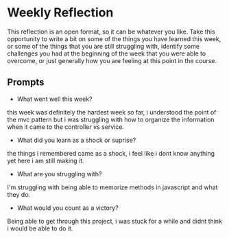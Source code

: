 # Weekly Reflection
This reflection is an open format, so it can be whatever you like. Take this opportunity to write a bit on some of the things you have learned this week, or some of the things that you are still struggling with, identify some challenges you had at the beginning of the week that you were able to overcome, or just generally how you are feeling at this point in the course.

## Prompts
- What went well this week?

this week was definitely the hardest week so far, i understood the point of the mvc pattern but i was struggling with how to organize the information when it came to the controller vs service.
- What did you learn as a shock or suprise?

the things i remembered came as a shock, i feel like i dont know anything yet here i am still making it.
- What are you struggling with?

I'm struggling with being able to memorize methods in javascript and what they do.
- What would you count as a victory?

Being able to get through this project, i was stuck for a while and didnt think i would be able to do it.